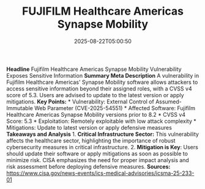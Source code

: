 ﻿---
title: "FUJIFILM Healthcare Americas Synapse Mobility"
date: "2025-08-22T05:00:50"
category: "Markets"
summary: ""
slug: "fujifilm healthcare americas synapse mobility"
source_urls:
  - "https://www.cisa.gov/news-events/ics-medical-advisories/icsma-25-233-01"
seo:
  title: "FUJIFILM Healthcare Americas Synapse Mobility | Hash n Hedge"
  description: ""
  keywords: ["news", "markets", "brief"]
---
**Headline** Fujifilm Healthcare Americas Synapse Mobility Vulnerability Exposes Sensitive Information  **Summary Meta Description** A vulnerability in Fujifilm Healthcare Americas' Synapse Mobility software allows attackers to access sensitive information beyond their assigned roles, with a CVSS v4 score of 5.3. Users are advised to update to the latest version or apply mitigations.  **Key Points:**  * Vulnerability: External Control of Assumed-Immutable Web Parameter (CVE-2025-54551) * Affected Software: Fujifilm Healthcare Americas Synapse Mobility versions prior to 8.2 * CVSS v4 Score: 5.3 * Exploitation: Remotely exploitable with low attack complexity * Mitigations: Update to latest version or apply defensive measures  **Takeaways and Analysis**  1. **Critical Infrastructure Sector:** This vulnerability affects the healthcare sector, highlighting the importance of robust cybersecurity measures in critical infrastructure. 2. **Mitigation is Key**: Users should update their software or apply mitigations as soon as possible to minimize risk. CISA emphasizes the need for proper impact analysis and risk assessment before deploying defensive measures.  **Sources:** https://www.cisa.gov/news-events/ics-medical-advisories/icsma-25-233-01 
